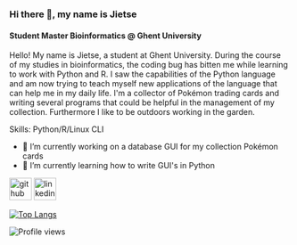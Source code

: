 ### Hi there 👋, my name is Jietse
#### Student Master Bioinformatics @ Ghent University
Hello!
My name is Jietse, a student at Ghent University. During the course of my studies in bioinformatics, the coding bug has bitten me while learning to work with Python and R. I saw the capabilities of the Python language and am now trying to teach myself new applications of the language that can help me in my daily life. I'm a collector of Pokémon trading cards and writing several programs that could be helpful in the management of my collection. Furthermore I like to be outdoors working in the garden.

Skills: Python/R/Linux CLI

- 🔭 I’m currently working on a database GUI for my collection Pokémon cards 
- 🌱 I’m currently learning how to write GUI's in Python 


[<img src='https://cdn.jsdelivr.net/npm/simple-icons@3.0.1/icons/github.svg' alt='github' height='40'>](https://github.com/JietseV)  [<img src='https://cdn.jsdelivr.net/npm/simple-icons@3.0.1/icons/linkedin.svg' alt='linkedin' height='40'>](https://www.linkedin.com/in/jietse-verweirder-60bb81165//)  

[![Top Langs](https://github-readme-stats.vercel.app/api/top-langs/?username=JietseV&theme=dark)](https://github.com/anuraghazra/github-readme-stats)

![Profile views](https://gpvc.arturio.dev/JietseV)  
